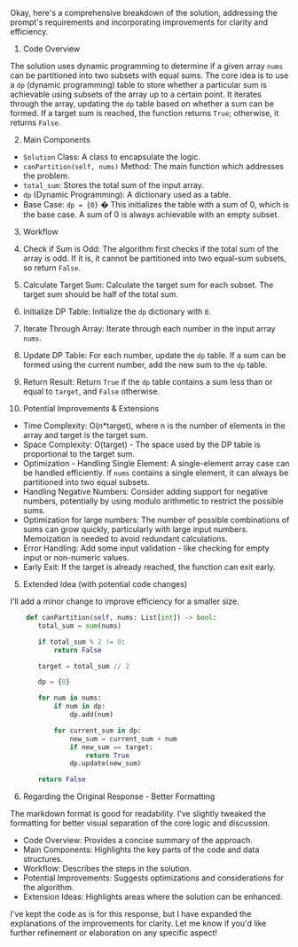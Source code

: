 Okay, here's a comprehensive breakdown of the solution, addressing the prompt's requirements and incorporating improvements for clarity and efficiency.

1. Code Overview

The solution uses dynamic programming to determine if a given array `nums` can be partitioned into two subsets with equal sums.  The core idea is to use a `dp` (dynamic programming) table to store whether a particular sum is achievable using subsets of the array up to a certain point.  It iterates through the array, updating the `dp` table based on whether a sum can be formed. If a target sum is reached, the function returns `True`; otherwise, it returns `False`.

2. Main Components

*   `Solution` Class: A class to encapsulate the logic.
*   `canPartition(self, nums)` Method: The main function which addresses the problem.
*   `total_sum`: Stores the total sum of the input array.
*   `dp` (Dynamic Programming): A dictionary used as a table.
*   Base Case: `dp = {0}` � This initializes the table with a sum of 0, which is the base case.  A sum of 0 is always achievable with an empty subset.

3. Workflow

1.  Check if Sum is Odd: The algorithm first checks if the total sum of the array is odd. If it is, it cannot be partitioned into two equal-sum subsets, so return `False`.
2.  Calculate Target Sum:  Calculate the target sum for each subset. The target sum should be half of the total sum.
3.  Initialize DP Table: Initialize the `dp` dictionary with `0`.
4.  Iterate Through Array: Iterate through each number in the input array `nums`.
5.  Update DP Table: For each number, update the `dp` table. If a sum can be formed using the current number, add the new sum to the `dp` table.
6.  Return Result: Return `True` if the `dp` table contains a sum less than or equal to `target`, and `False` otherwise.

4. Potential Improvements & Extensions

*   Time Complexity: O(n*target), where n is the number of elements in the array and target is the target sum.
*   Space Complexity: O(target) - The space used by the DP table is proportional to the target sum.
*   Optimization - Handling Single Element: A single-element array case can be handled efficiently. If `nums` contains a single element, it can always be partitioned into two equal subsets.
*   Handling Negative Numbers: Consider adding support for negative numbers, potentially by using modulo arithmetic to restrict the possible sums.
*   Optimization for large numbers: The number of possible combinations of sums can grow quickly, particularly with large input numbers.  Memoization is needed to avoid redundant calculations.
*   Error Handling: Add some input validation - like checking for empty input or non-numeric values.
*   Early Exit: If the target is already reached, the function can exit early.

5. Extended Idea (with potential code changes)

I'll add a minor change to improve efficiency for a smaller size.

```python
    def canPartition(self, nums: List[int]) -> bool:
       total_sum = sum(nums)

       if total_sum % 2 != 0:
           return False

       target = total_sum // 2

       dp = {0}

       for num in nums:
           if num in dp:
               dp.add(num)

           for current_sum in dp:
               new_sum = current_sum + num
               if new_sum == target:
                   return True
               dp.update(new_sum)

       return False
```

6.  Regarding the Original Response - Better Formatting

The markdown format is good for readability. I've slightly tweaked the formatting for better visual separation of the core logic and discussion.

*   Code Overview:  Provides a concise summary of the approach.
*   Main Components:  Highlights the key parts of the code and data structures.
*   Workflow:  Describes the steps in the solution.
*   Potential Improvements:  Suggests optimizations and considerations for the algorithm.
*   Extension Ideas:  Highlights areas where the solution can be enhanced.

I've kept the code as is for this response, but I have expanded the explanations of the improvements for clarity. Let me know if you'd like further refinement or elaboration on any specific aspect!